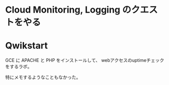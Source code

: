 # Cloud Monitoring, Logging のクエストをやる

# Qwikstart

GCE に APACHE と PHP をインストールして、
webアクセスのuptimeチェックをするラボ。

特にメモするようなこともなかった。